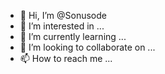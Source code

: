 - 👋 Hi, I’m @Sonusode
- 👀 I’m interested in ...
- 🌱 I’m currently learning ...
- 💞️ I’m looking to collaborate on ...
- 📫 How to reach me ...

<!---
Sonusode/Sonusode is a ✨ special ✨ repository because its `README.md` (this file) appears on your GitHub profile.
You can click the Preview link to take a look at your changes.
--->
